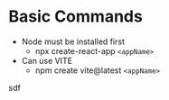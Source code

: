 # Basic Commands

* Node must be installed first
  * npx create-react-app `<appName>`
* Can use VITE
  * npm create vite@latest `<appName>`

sdf
